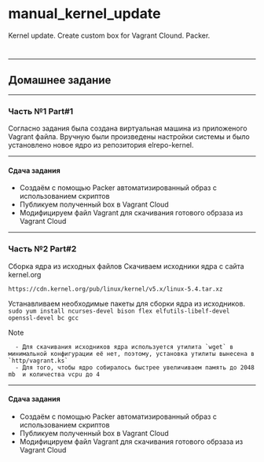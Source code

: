 # manual_kernel_update
Kernel update. Create custom box for Vagrant Clound. Packer.
#
---
## Домашнее задание 
---
###  Часть №1 Part#1

Согласно задания была создана виртуальная машина из приложеного Vagrant файла. Вручную были произведены настройки системы и было установлено новое ядро из репозитория elrepo-kernel.

---
#### Сдача задания

- Создаём с помощью Packer автоматизированный образ с использованием скриптов
- Публикуем полученный box в Vagrant Cloud
- Модифицируем файл Vagrant для скачивания готового обрзаза из Vagrant Cloud

---
### Часть №2 Part#2

Сборка ядра из исходных файлов
Скачиваем исходники ядра с сайта kernel.org
```
https://cdn.kernel.org/pub/linux/kernel/v5.x/linux-5.4.tar.xz
```
Устанавливаем необходимые пакеты для сборки ядра из исходников.
`sudo yum install ncurses-devel bison flex elfutils-libelf-devel openssl-devel bc gcc`

> [!Note]
>       - Для скачивания исходников ядра используется утилита `wget` в минимальной конфигурации её нет, поэтому, установка утилиты вынесена в `http/vagrant.ks`
>       - Для того, чтобы ядро собиралось быстрее увеличиваем память до 2048 mb  и количества vcpu до 4

---
#### Сдача задания

- Создаём с помощью Packer автоматизированный образ с использованием скриптов
- Публикуем полученный box в Vagrant Cloud
- Модифицируем файл Vagrant для скачивания готового обрзаза из Vagrant Cloud

